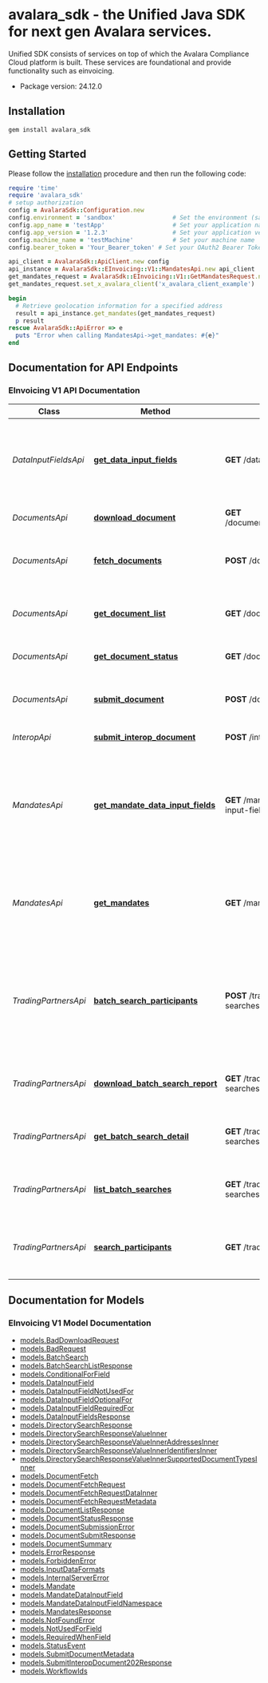 # avalara_sdk - the Unified Java SDK for next gen Avalara services.

Unified SDK consists of services on top of which the Avalara Compliance Cloud platform is built. These services are foundational and provide functionality such as einvoicing.

- Package version: 24.12.0

## Installation

```shell
gem install avalara_sdk
```

## Getting Started

Please follow the [installation](#installation) procedure and then run the following code:

```ruby
require 'time'
require 'avalara_sdk'
# setup authorization
config = AvalaraSdk::Configuration.new
config.environment = 'sandbox'                # Set the environment (sandbox, production, etc.)
config.app_name = 'testApp'                   # Set your application name
config.app_version = '1.2.3'                  # Set your application version
config.machine_name = 'testMachine'           # Set your machine name
config.bearer_token = 'Your_Bearer_token' # Set your OAuth2 Bearer Token (replace with actual token)

api_client = AvalaraSdk::ApiClient.new config
api_instance = AvalaraSdk::EInvoicing::V1::MandatesApi.new api_client
get_mandates_request = AvalaraSdk::EInvoicing::V1::GetMandatesRequest.new
get_mandates_request.set_x_avalara_client('x_avalara_client_example')

begin
  # Retrieve geolocation information for a specified address
  result = api_instance.get_mandates(get_mandates_request)
  p result
rescue AvalaraSdk::ApiError => e
  puts "Error when calling MandatesApi->get_mandates: #{e}"
end

```

<a name="documentation-for-api-endpoints"></a>

## Documentation for API Endpoints

<a name="documentation-for-EInvoicing-V1-api-endpoints"></a>

### EInvoicing V1 API Documentation

| Class                | Method                                                                                                    | HTTP request                                                    | Description                                                                                             |
| -------------------- | --------------------------------------------------------------------------------------------------------- | --------------------------------------------------------------- | ------------------------------------------------------------------------------------------------------- |
| _DataInputFieldsApi_ | [**get_data_input_fields**](docs/EInvoicing/V1/DataInputFieldsApi.md#get_data_input_fields)               | **GET** /data-input-fields                                      | Returns the optionality of document fields for different country mandates                               |
| _DocumentsApi_       | [**download_document**](docs/EInvoicing/V1/DocumentsApi.md#download_document)                             | **GET** /documents/{documentId}/$download                       | Returns a copy of the document                                                                          |
| _DocumentsApi_       | [**fetch_documents**](docs/EInvoicing/V1/DocumentsApi.md#fetch_documents)                                 | **POST** /documents/$fetch                                      | Fetch the inbound document from a tax authority                                                         |
| _DocumentsApi_       | [**get_document_list**](docs/EInvoicing/V1/DocumentsApi.md#get_document_list)                             | **GET** /documents                                              | Returns a summary of documents for a date range                                                         |
| _DocumentsApi_       | [**get_document_status**](docs/EInvoicing/V1/DocumentsApi.md#get_document_status)                         | **GET** /documents/{documentId}/status                          | Checks the status of a document                                                                         |
| _DocumentsApi_       | [**submit_document**](docs/EInvoicing/V1/DocumentsApi.md#submit_document)                                 | **POST** /documents                                             | Submits a document to Avalara E-Invoicing API                                                           |
| _InteropApi_         | [**submit_interop_document**](docs/EInvoicing/V1/InteropApi.md#submit_interop_document)                   | **POST** /interop/documents                                     | Submit a document                                                                                       |
| _MandatesApi_        | [**get_mandate_data_input_fields**](docs/EInvoicing/V1/MandatesApi.md#get_mandate_data_input_fields)      | **GET** /mandates/{mandateId}/data-input-fields                 | Returns document field information for a country mandate, a selected document type, and its version     |
| _MandatesApi_        | [**get_mandates**](docs/EInvoicing/V1/MandatesApi.md#get_mandates)                                        | **GET** /mandates                                               | List country mandates that are supported by the Avalara E-Invoicing platform                            |
| _TradingPartnersApi_ | [**batch_search_participants**](docs/EInvoicing/V1/TradingPartnersApi.md#batch_search_participants)       | **POST** /trading-partners/batch-searches                       | Creates a batch search and performs a batch search in the directory for participants in the background. |
| _TradingPartnersApi_ | [**download_batch_search_report**](docs/EInvoicing/V1/TradingPartnersApi.md#download_batch_search_report) | **GET** /trading-partners/batch-searches/{id}/$download-results | Download batch search results in a csv file.                                                            |
| _TradingPartnersApi_ | [**get_batch_search_detail**](docs/EInvoicing/V1/TradingPartnersApi.md#get_batch_search_detail)           | **GET** /trading-partners/batch-searches/{id}                   | Get the batch search details for a given id.                                                            |
| _TradingPartnersApi_ | [**list_batch_searches**](docs/EInvoicing/V1/TradingPartnersApi.md#list_batch_searches)                   | **GET** /trading-partners/batch-searches                        | List all batch searches that were previously submitted.                                                 |
| _TradingPartnersApi_ | [**search_participants**](docs/EInvoicing/V1/TradingPartnersApi.md#search_participants)                   | **GET** /trading-partners                                       | Returns a list of participants matching the input query.                                                |

<a name="documentation-for-models"></a>

## Documentation for Models

<a name="documentation-for-EInvoicing-V1-models"></a>

### EInvoicing V1 Model Documentation

- [models.BadDownloadRequest](docs/EInvoicing/V1/BadDownloadRequest.md)
- [models.BadRequest](docs/EInvoicing/V1/BadRequest.md)
- [models.BatchSearch](docs/EInvoicing/V1/BatchSearch.md)
- [models.BatchSearchListResponse](docs/EInvoicing/V1/BatchSearchListResponse.md)
- [models.ConditionalForField](docs/EInvoicing/V1/ConditionalForField.md)
- [models.DataInputField](docs/EInvoicing/V1/DataInputField.md)
- [models.DataInputFieldNotUsedFor](docs/EInvoicing/V1/DataInputFieldNotUsedFor.md)
- [models.DataInputFieldOptionalFor](docs/EInvoicing/V1/DataInputFieldOptionalFor.md)
- [models.DataInputFieldRequiredFor](docs/EInvoicing/V1/DataInputFieldRequiredFor.md)
- [models.DataInputFieldsResponse](docs/EInvoicing/V1/DataInputFieldsResponse.md)
- [models.DirectorySearchResponse](docs/EInvoicing/V1/DirectorySearchResponse.md)
- [models.DirectorySearchResponseValueInner](docs/EInvoicing/V1/DirectorySearchResponseValueInner.md)
- [models.DirectorySearchResponseValueInnerAddressesInner](docs/EInvoicing/V1/DirectorySearchResponseValueInnerAddressesInner.md)
- [models.DirectorySearchResponseValueInnerIdentifiersInner](docs/EInvoicing/V1/DirectorySearchResponseValueInnerIdentifiersInner.md)
- [models.DirectorySearchResponseValueInnerSupportedDocumentTypesInner](docs/EInvoicing/V1/DirectorySearchResponseValueInnerSupportedDocumentTypesInner.md)
- [models.DocumentFetch](docs/EInvoicing/V1/DocumentFetch.md)
- [models.DocumentFetchRequest](docs/EInvoicing/V1/DocumentFetchRequest.md)
- [models.DocumentFetchRequestDataInner](docs/EInvoicing/V1/DocumentFetchRequestDataInner.md)
- [models.DocumentFetchRequestMetadata](docs/EInvoicing/V1/DocumentFetchRequestMetadata.md)
- [models.DocumentListResponse](docs/EInvoicing/V1/DocumentListResponse.md)
- [models.DocumentStatusResponse](docs/EInvoicing/V1/DocumentStatusResponse.md)
- [models.DocumentSubmissionError](docs/EInvoicing/V1/DocumentSubmissionError.md)
- [models.DocumentSubmitResponse](docs/EInvoicing/V1/DocumentSubmitResponse.md)
- [models.DocumentSummary](docs/EInvoicing/V1/DocumentSummary.md)
- [models.ErrorResponse](docs/EInvoicing/V1/ErrorResponse.md)
- [models.ForbiddenError](docs/EInvoicing/V1/ForbiddenError.md)
- [models.InputDataFormats](docs/EInvoicing/V1/InputDataFormats.md)
- [models.InternalServerError](docs/EInvoicing/V1/InternalServerError.md)
- [models.Mandate](docs/EInvoicing/V1/Mandate.md)
- [models.MandateDataInputField](docs/EInvoicing/V1/MandateDataInputField.md)
- [models.MandateDataInputFieldNamespace](docs/EInvoicing/V1/MandateDataInputFieldNamespace.md)
- [models.MandatesResponse](docs/EInvoicing/V1/MandatesResponse.md)
- [models.NotFoundError](docs/EInvoicing/V1/NotFoundError.md)
- [models.NotUsedForField](docs/EInvoicing/V1/NotUsedForField.md)
- [models.RequiredWhenField](docs/EInvoicing/V1/RequiredWhenField.md)
- [models.StatusEvent](docs/EInvoicing/V1/StatusEvent.md)
- [models.SubmitDocumentMetadata](docs/EInvoicing/V1/SubmitDocumentMetadata.md)
- [models.SubmitInteropDocument202Response](docs/EInvoicing/V1/SubmitInteropDocument202Response.md)
- [models.WorkflowIds](docs/EInvoicing/V1/WorkflowIds.md)
